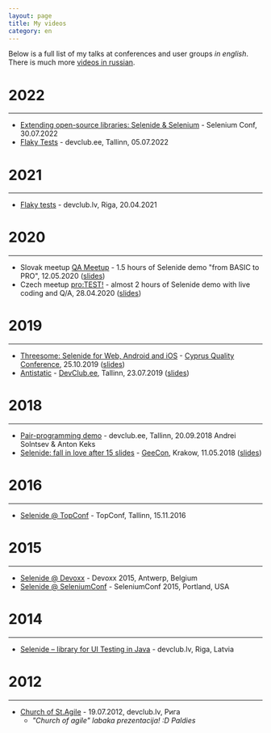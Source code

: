 ```yaml
---
layout: page
title: My videos
category: en
---
```


Below is a full list of my talks at conferences and user groups _in english_. There is much more [videos in russian](/ru/video/).

# 2022
* * *
* [Extending open-source libraries: Selenide & Selenium](https://www.youtube.com/watch?v=-KGtZoFVzr8&list=PL9Z-JgiTsOYRfoG_mcRBlTUIFPIknhQ6S) - Selenium Conf, 30.07.2022
* [Flaky Tests](https://www.youtube.com/watch?v=-c5XT2v5gRY&ab_channel=DEVCLUB.EE) - devclub.ee, Tallinn, 05.07.2022

# 2021
* * *
* [Flaky tests](https://www.youtube.com/watch?v=2UvQT13rLes&ab_channel=DEVCLUBLV) - devclub.lv, Riga, 20.04.2021

# 2020
* * *
* Slovak meetup [QA Meetup](https://www.youtube.com/watch?v=aFqZ6dbUJIw&feature=emb_logo) - 1.5 hours of Selenide demo "from BASIC to PRO", 12.05.2020   ([slides](https://docs.google.com/presentation/d/1wx5qMbvcM2LwhxSviO-F6DAWXY6o-CyXNSflzxbbbnc/edit?usp=sharing))
* Czech meetup [pro:TEST!](https://www.youtube.com/watch?v=1d-nKyeTH2Y) - almost 2 hours of Selenide demo with live coding and Q/A,  28.04.2020  ([slides](https://docs.google.com/presentation/d/1u6oNkRKDO2PMpmZPKzK2NuVC9eYxVni5EdtiMxsl3tc/edit?usp=sharing))

# 2019
* * *

* [Threesome: Selenide for Web, Android and iOS](https://youtu.be/Y04rU7qV7Vg) - [Cyprus Quality Conference](https://qa.cyprusitforum.com/en), 25.10.2019  ([slides](https://docs.google.com/presentation/d/1hSCmjwvLCY4bKqSncffZfMOi1NmXIooJu5LIjxYN6hg/edit?usp=sharing))
* [Antistatic](https://www.youtube.com/watch?v=dFQSOlOOoXE&list=PLfazdZ9SzB9eDJIugtfH7KeVLLAP1pDLh) - [DevClub.ee](https://devclub.ee), Tallinn, 23.07.2019
  ([slides](https://docs.google.com/presentation/d/1TYVMr9f2bX-lx5wpLiswgqQwg3II6HF2JJwlfUubOQY/edit?usp=sharing))

# 2018
* * *

* [Pair-programming demo](https://www.youtube.com/watch?v=5lNjDdGKEAY) - devclub.ee, Tallinn, 20.09.2018 Andrei Solntsev & Anton Keks
* [Selenide: fall in love after 15 slides](https://www.youtube.com/watch?v=o6AEfW39f0Y) - [GeeCon](https://2018.geecon.org/schedule-day3/), Krakow, 11.05.2018
  ([slides](https://docs.google.com/presentation/d/1kuzqR8JGnVKIs2r0Bm83LdOfbZkSkoR93f1c8wd26ns/edit?usp=sharing))

# 2016
* * *

* [Selenide @ TopConf](https://www.youtube.com/watch?v=hHwFIONnVRs) - TopConf, Tallinn, 15.11.2016 

# 2015
* * *

* [Selenide @ Devoxx](http://selenide.org/2015/11/13/selenide-on-devoxx) - Devoxx 2015, Antwerp, Belgium
* [Selenide @ SeleniumConf](http://selenide.org/2015/09/23/selenide-on-seleniumconf) - SeleniumConf 2015, Portland, USA

# 2014
* * *

* [Selenide – library for UI Testing in Java](http://www.devclub.lv/andrei-solntsev-selenide-library-for-ui-testing-in-java/) - devclub.lv, Riga, Latvia

# 2012
* * *

* [Church of St.Agile](https://vimeo.com/46302028) - 19.07.2012, devclub.lv, Рига
  * _"Church of agile" labaka prezentacija! :D Paldies_
